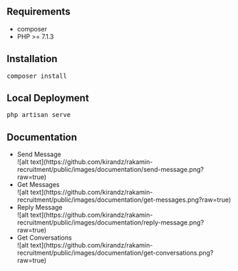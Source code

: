 <h2>Requirements</h2>
<ul>
    <li>composer</li>
    <li>PHP >= 7.1.3</li>
</ul>

<h2>Installation</h2>
<pre>composer install</pre>

<h2>Local Deployment</h2>
<pre>php artisan serve</pre>

<h2>Documentation</h2>
<ul>
    <li>
        Send Message <br/>
        ![alt text](https://github.com/kirandz/rakamin-recruitment/public/images/documentation/send-message.png?raw=true)
    </li>
    <li>
        Get Messages <br/>
        ![alt text](https://github.com/kirandz/rakamin-recruitment/public/images/documentation/get-messages.png?raw=true)
    </li>
    <li>
        Reply Message <br/>
        ![alt text](https://github.com/kirandz/rakamin-recruitment/public/images/documentation/reply-message.png?raw=true)
    </li>
    <li>
        Get Conversations <br/>
        ![alt text](https://github.com/kirandz/rakamin-recruitment/public/images/documentation/get-conversations.png?raw=true)
    </li>
</ul>
